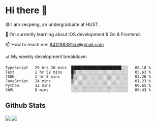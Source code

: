 
# Hi there 👋
😄 I am vecpeng, an undergraduate at HUST.

🌱 I’m currently learning about iOS development & Go & Frontend.

📫 How to reach me: 841298391cp@gmail.com

📊 My weekly development breakdown
<!--START_SECTION:waka-->

```text
TypeScript   29 hrs 20 mins  ██████████████████████░░░   88.18 %
Text         1 hr 52 mins    █▒░░░░░░░░░░░░░░░░░░░░░░░   05.63 %
JSON         1 hr 5 mins     ▓░░░░░░░░░░░░░░░░░░░░░░░░   03.26 %
JavaScript   24 mins         ▒░░░░░░░░░░░░░░░░░░░░░░░░   01.23 %
Python       12 mins         ░░░░░░░░░░░░░░░░░░░░░░░░░   00.65 %
YAML         8 mins          ░░░░░░░░░░░░░░░░░░░░░░░░░   00.43 %
```

<!--END_SECTION:waka-->

## Github Stats
<a href="https://github.com/anuraghazra/github-readme-stats">
  <img align="center" src="https://github-readme-stats.vercel.app/api?username=vecpeng&count_private=true&hide=stars" />
</a>
<a href="https://github.com/anuraghazra/convoychat">
  <img align="center" src="https://github-readme-stats.vercel.app/api/top-langs/?username=vecpeng&layout=compact" />
</a>
